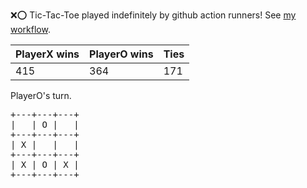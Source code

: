 :x::o: Tic-Tac-Toe played indefinitely by github action runners! See [my workflow](.github/workflows/play.yaml).

|PlayerX wins|PlayerO wins|Ties|
|-|-|-|
|415|364|171|

PlayerO's turn.

<pre>
+---+---+---+
|   | O |   |
+---+---+---+
| X |   |   |
+---+---+---+
| X | O | X |
+---+---+---+
</pre>